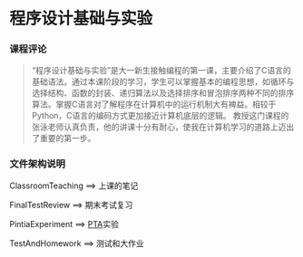 # 程序设计基础与实验

### 课程评论

> “程序设计基础与实验”是大一新生接触编程的第一课，主要介绍了C语言的基础语法。通过本课阶段的学习，学生可以掌握基本的编程思想，如循环与选择结构、函数的封装、递归算法以及选择排序和冒泡排序两种不同的排序算法。掌握C语言对了解程序在计算机中的运行机制大有裨益。相较于Python，C语言的编码方式更加接近计算机底层的逻辑。
> 教授这门课程的张泳老师认真负责，他的讲课十分有耐心，使我在计算机学习的道路上迈出了重要的第一步。

### 文件架构说明
ClassroomTeaching ==> 上课的笔记

FinalTestReview   ==> 期末考试复习

PintiaExperiment  ==> [PTA](https://pintia.cn/)实验

TestAndHomework   ==> 测试和大作业